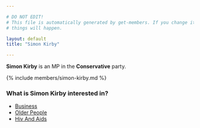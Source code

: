 ```yaml
---

# DO NOT EDIT!
# This file is automatically generated by get-members. If you change it, bad
# things will happen.

layout: default
title: "Simon Kirby"

---
```


**Simon Kirby** is an MP in the **Conservative** party.

{% include members/simon-kirby.md %}

### What is Simon Kirby interested in?


* [Business](/interests/business.html)
* [Older People](/interests/older-people.html)
* [Hiv And Aids](/interests/hiv-and-aids.html)

